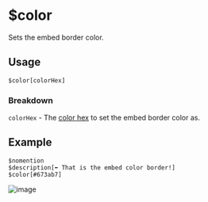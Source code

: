 # $color
Sets the embed border color.

## Usage
```
$color[colorHex]
```

### Breakdown
`colorHex` - The [color hex](https://htmlcolorcodes.com/color-picker) to set the embed border color as.

## Example
```
$nomention
$description[⬅️ That is the embed color border!]
$color[#673ab7]
```

![image](https://user-images.githubusercontent.com/69215413/122653017-f16b7c80-d10f-11eb-9814-e65b38404fe1.png)
